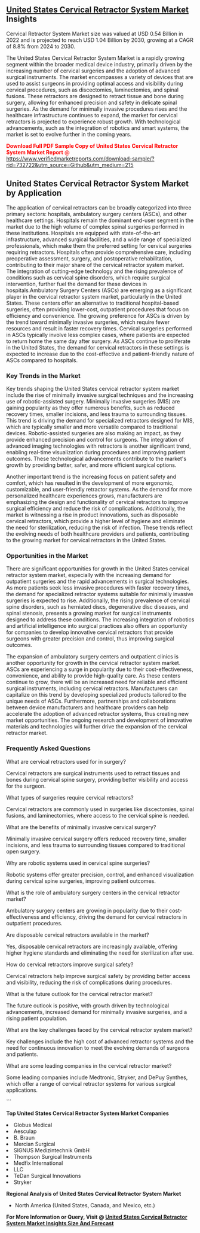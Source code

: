 <h2><a href="https://www.verifiedmarketreports.com/download-sample/?rid=732722&amp;utm_source=Github&amp;utm_medium=215" target="_blank">United States Cervical Retractor System Market</a> Insights</h2><p>Cervical Retractor System Market size was valued at USD 0.54 Billion in 2022 and is projected to reach USD 1.04 Billion by 2030, growing at a CAGR of 8.8% from 2024 to 2030.</p><p><p>The United States Cervical Retractor System Market is a rapidly growing segment within the broader medical device industry, primarily driven by the increasing number of cervical surgeries and the adoption of advanced surgical instruments. The market encompasses a variety of devices that are used to assist surgeons in providing optimal access and visibility during cervical procedures, such as discectomies, laminectomies, and spinal fusions. These retractors are designed to retract tissue and bone during surgery, allowing for enhanced precision and safety in delicate spinal surgeries. As the demand for minimally invasive procedures rises and the healthcare infrastructure continues to expand, the market for cervical retractors is projected to experience robust growth. With technological advancements, such as the integration of robotics and smart systems, the market is set to evolve further in the coming years.<p><span class=""><span style="color: #ff0000;"><strong>Download Full PDF Sample Copy of United States Cervical Retractor System Market Report</strong> @ </span><a href="https://www.verifiedmarketreports.com/download-sample/?rid=732722&amp;utm_source=Github&amp;utm_medium=215" target="_blank">https://www.verifiedmarketreports.com/download-sample/?rid=732722&amp;utm_source=Github&amp;utm_medium=215</a></span></p></p><h2>United States Cervical Retractor System Market by Application</h2><p>The application of cervical retractors can be broadly categorized into three primary sectors: hospitals, ambulatory surgery centers (ASCs), and other healthcare settings. Hospitals remain the dominant end-user segment in the market due to the high volume of complex spinal surgeries performed in these institutions. Hospitals are equipped with state-of-the-art infrastructure, advanced surgical facilities, and a wide range of specialized professionals, which make them the preferred setting for cervical surgeries requiring retractors. Hospitals often provide comprehensive care, including preoperative assessment, surgery, and postoperative rehabilitation, contributing to their major share of the cervical retractor system market. The integration of cutting-edge technology and the rising prevalence of conditions such as cervical spine disorders, which require surgical intervention, further fuel the demand for these devices in hospitals.Ambulatory Surgery Centers (ASCs) are emerging as a significant player in the cervical retractor system market, particularly in the United States. These centers offer an alternative to traditional hospital-based surgeries, often providing lower-cost, outpatient procedures that focus on efficiency and convenience. The growing preference for ASCs is driven by the trend toward minimally invasive surgeries, which require fewer resources and result in faster recovery times. Cervical surgeries performed in ASCs typically involve less complex cases, where patients are expected to return home the same day after surgery. As ASCs continue to proliferate in the United States, the demand for cervical retractors in these settings is expected to increase due to the cost-effective and patient-friendly nature of ASCs compared to hospitals.<h3>Key Trends in the Market</h3><p>Key trends shaping the United States cervical retractor system market include the rise of minimally invasive surgical techniques and the increasing use of robotic-assisted surgery. Minimally invasive surgeries (MIS) are gaining popularity as they offer numerous benefits, such as reduced recovery times, smaller incisions, and less trauma to surrounding tissues. This trend is driving the demand for specialized retractors designed for MIS, which are typically smaller and more versatile compared to traditional devices. Robotic-assisted surgeries are also making an impact, as they provide enhanced precision and control for surgeons. The integration of advanced imaging technologies with retractors is another significant trend, enabling real-time visualization during procedures and improving patient outcomes. These technological advancements contribute to the market's growth by providing better, safer, and more efficient surgical options.<p>Another important trend is the increasing focus on patient safety and comfort, which has resulted in the development of more ergonomic, customizable, and user-friendly retractor systems. As the demand for more personalized healthcare experiences grows, manufacturers are emphasizing the design and functionality of cervical retractors to improve surgical efficiency and reduce the risk of complications. Additionally, the market is witnessing a rise in product innovations, such as disposable cervical retractors, which provide a higher level of hygiene and eliminate the need for sterilization, reducing the risk of infection. These trends reflect the evolving needs of both healthcare providers and patients, contributing to the growing market for cervical retractors in the United States.<h3>Opportunities in the Market</h3><p>There are significant opportunities for growth in the United States cervical retractor system market, especially with the increasing demand for outpatient surgeries and the rapid advancements in surgical technologies. As more patients seek less invasive procedures with faster recovery times, the demand for specialized retractor systems suitable for minimally invasive surgeries is expected to rise. Additionally, the rising prevalence of cervical spine disorders, such as herniated discs, degenerative disc diseases, and spinal stenosis, presents a growing market for surgical instruments designed to address these conditions. The increasing integration of robotics and artificial intelligence into surgical practices also offers an opportunity for companies to develop innovative cervical retractors that provide surgeons with greater precision and control, thus improving surgical outcomes.<p>The expansion of ambulatory surgery centers and outpatient clinics is another opportunity for growth in the cervical retractor system market. ASCs are experiencing a surge in popularity due to their cost-effectiveness, convenience, and ability to provide high-quality care. As these centers continue to grow, there will be an increased need for reliable and efficient surgical instruments, including cervical retractors. Manufacturers can capitalize on this trend by developing specialized products tailored to the unique needs of ASCs. Furthermore, partnerships and collaborations between device manufacturers and healthcare providers can help accelerate the adoption of advanced retractor systems, thus creating new market opportunities. The ongoing research and development of innovative materials and technologies will further drive the expansion of the cervical retractor market.<h3>Frequently Asked Questions</h3><p>What are cervical retractors used for in surgery?</p><p>Cervical retractors are surgical instruments used to retract tissues and bones during cervical spine surgery, providing better visibility and access for the surgeon.</p><p>What types of surgeries require cervical retractors?</p><p>Cervical retractors are commonly used in surgeries like discectomies, spinal fusions, and laminectomies, where access to the cervical spine is needed.</p><p>What are the benefits of minimally invasive cervical surgery?</p><p>Minimally invasive cervical surgery offers reduced recovery time, smaller incisions, and less trauma to surrounding tissues compared to traditional open surgery.</p><p>Why are robotic systems used in cervical spine surgeries?</p><p>Robotic systems offer greater precision, control, and enhanced visualization during cervical spine surgeries, improving patient outcomes.</p><p>What is the role of ambulatory surgery centers in the cervical retractor market?</p><p>Ambulatory surgery centers are growing in popularity due to their cost-effectiveness and efficiency, driving the demand for cervical retractors in outpatient procedures.</p><p>Are disposable cervical retractors available in the market?</p><p>Yes, disposable cervical retractors are increasingly available, offering higher hygiene standards and eliminating the need for sterilization after use.</p><p>How do cervical retractors improve surgical safety?</p><p>Cervical retractors help improve surgical safety by providing better access and visibility, reducing the risk of complications during procedures.</p><p>What is the future outlook for the cervical retractor market?</p><p>The future outlook is positive, with growth driven by technological advancements, increased demand for minimally invasive surgeries, and a rising patient population.</p><p>What are the key challenges faced by the cervical retractor system market?</p><p>Key challenges include the high cost of advanced retractor systems and the need for continuous innovation to meet the evolving demands of surgeons and patients.</p><p>What are some leading companies in the cervical retractor market?</p><p>Some leading companies include Medtronic, Stryker, and DePuy Synthes, which offer a range of cervical retractor systems for various surgical applications.</p>```</p><p><strong>Top United States Cervical Retractor System Market Companies</strong></p><div data-test-id=""><p><li>Globus Medical</li><li> Aesculap</li><li> B. Braun</li><li> Mercian Surgical</li><li> SIGNUS Medizintechnik GmbH</li><li> Thompson Surgical Instruments</li><li> Medfix International</li><li> LLC</li><li> TeDan Surgical Innovations</li><li> Stryker</li></p><div><strong>Regional Analysis of&nbsp;United States Cervical Retractor System Market</strong></div><ul><li dir="ltr"><p dir="ltr">North America&nbsp;(United States, Canada, and Mexico, etc.)</p></li></ul><p><strong>For More Information or Query, Visit @&nbsp;</strong><strong><a href="https://www.verifiedmarketreports.com/product/cervical-retractor-system-market/?utm_source=Github&amp;utm_medium=215" target="_blank">United States Cervical Retractor System Market Insights Size And Forecast</a></strong></p></div>
